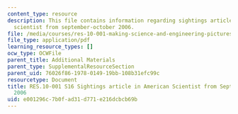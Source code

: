 ```yaml
---
content_type: resource
description: This file contains information regarding sightings article in american
  scientist from september-october 2006.
file: /media/courses/res-10-001-making-science-and-engineering-pictures-a-practical-guide-to-presenting-your-work-spring-2016/e001296c7b0fad31d771e216dcbcb69b_MITRES_10_001S16_SepOct06.pdf
file_type: application/pdf
learning_resource_types: []
ocw_type: OCWFile
parent_title: Additional Materials
parent_type: SupplementalResourceSection
parent_uid: 76026f86-1978-0149-19bb-108b31efc99c
resourcetype: Document
title: RES.10-001 S16 Sightings article in American Scientist from September-October
  2006
uid: e001296c-7b0f-ad31-d771-e216dcbcb69b
---
```

